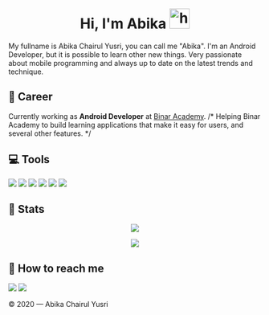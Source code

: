 <h1 align="center">Hi, I'm Abika <img src="https://user-images.githubusercontent.com/1303154/88677602-1635ba80-d120-11ea-84d8-d263ba5fc3c0.gif" width="40px" alt="hi"></h1>

My fullname is Abika Chairul Yusri, you can call me "Abika". I'm an Android Developer, but it is possible to learn other new things. Very passionate about mobile programming and always up to date on the latest trends and technique.

## 💼 Career

Currently working as **Android Developer** at [Binar Academy](https://www.binaracademy.com/). 
/* Helping Binar Academy to build learning applications that make it easy for users, and several other features. */

## :computer: Tools

<p>
    <img src="https://img.shields.io/badge/Android Studio-grey?&logo=android" />
    <img src="https://img.shields.io/badge/Kotlin-grey?&logo=kotlin" />
    <img src="https://img.shields.io/badge/Git-grey?logo=git" />
    <img src="https://img.shields.io/badge/GitHub-grey?logo=github" />
    <img src="https://img.shields.io/badge/Gitlab-grey?logo=gitlab" />
    <img src="https://img.shields.io/badge/Postman-grey?logo=postman" />
</p>

## :scroll: Stats

<p align="center">
  <a href="https://github.com/Abikayusri"><img src="https://github-readme-stats.vercel.app/api?username=Abikayusri&hide=issues,prs&bg_color=30,e96443,904e95&title_color=fff&text_color=fff&icon_color=fff&hide_border=true&show_icons=true" /></a>
</p>

<p align="center">
  <a href="https://github.com/Abikayusri"><img src="https://github-readme-stats.vercel.app/api/top-langs?username=Abikayusri&bg_color=30,e96443,904e95&title_color=fff&text_color=fff&hide_border=true&show_icons=true&layout=compact" /></a>
</p>

## :calling: How to reach me

<p>
    <a href="mailto:abikayusri96@gmail.com" target="blank"><img src="https://img.shields.io/badge/abikayusri96@gmail.com-30302f?&logo=gmail&logoColor=ea4335" /></a>
    <a href="https://www.linkedin.com/in/abika-chairul-yusri-04215216b/" target="blank"><img src="https://img.shields.io/badge/Abika_Chairul_Yusri-blue?style=flat&logo=linkedin" /></a>
</p>


© 2020 — Abika Chairul Yusri

<!--
**Abikayusri/Abikayusri** is a ✨ _special_ ✨ repository because its `README.md` (this file) appears on your GitHub profile.

Here are some ideas to get you started:

- 🔭 I’m currently working on ...
- 🌱 I’m currently learning ...
- 👯 I’m looking to collaborate on ...
- 🤔 I’m looking for help with ...
- 💬 Ask me about ...
- 📫 How to reach me: ...
- 😄 Pronouns: ...
- ⚡ Fun fact: ...
-->
